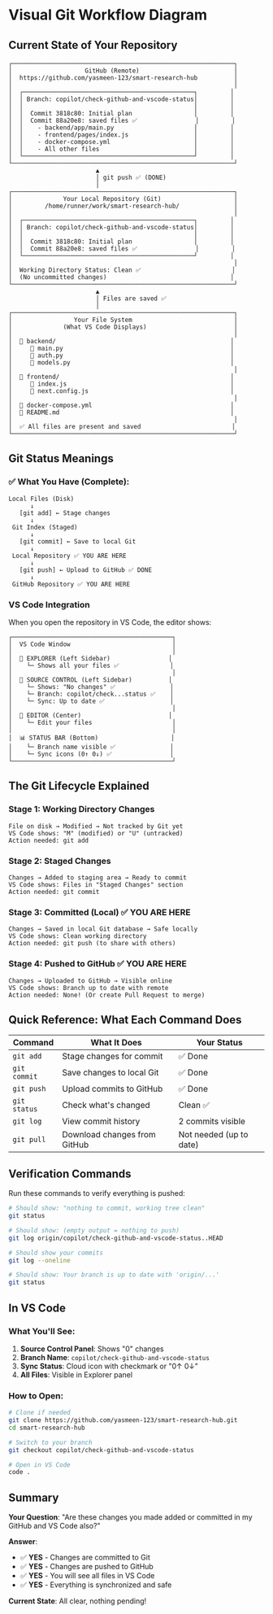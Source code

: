 # Visual Git Workflow Diagram

## Current State of Your Repository

```
┌─────────────────────────────────────────────────────────────┐
│                    GitHub (Remote)                          │
│  https://github.com/yasmeen-123/smart-research-hub          │
│                                                             │
│  ┌───────────────────────────────────────────────┐         │
│  │ Branch: copilot/check-github-and-vscode-status│         │
│  │                                               │         │
│  │  Commit 3818c80: Initial plan                 │         │
│  │  Commit 88a20e8: saved files ✅                │         │
│  │    - backend/app/main.py                      │         │
│  │    - frontend/pages/index.js                  │         │
│  │    - docker-compose.yml                       │         │
│  │    - All other files                          │         │
│  └───────────────────────────────────────────────┘         │
└─────────────────────────────────────────────────────────────┘
                        ▲
                        │ git push ✅ (DONE)
                        │
┌─────────────────────────────────────────────────────────────┐
│              Your Local Repository (Git)                    │
│         /home/runner/work/smart-research-hub/               │
│                                                             │
│  ┌───────────────────────────────────────────────┐         │
│  │ Branch: copilot/check-github-and-vscode-status│         │
│  │                                               │         │
│  │  Commit 3818c80: Initial plan                 │         │
│  │  Commit 88a20e8: saved files ✅                │         │
│  └───────────────────────────────────────────────┘         │
│                                                             │
│  Working Directory Status: Clean ✅                         │
│  (No uncommitted changes)                                  │
└─────────────────────────────────────────────────────────────┘
                        ▲
                        │ Files are saved ✅
                        │
┌─────────────────────────────────────────────────────────────┐
│                 Your File System                            │
│              (What VS Code Displays)                        │
│                                                             │
│  📁 backend/                                                │
│     📄 main.py                                              │
│     📄 auth.py                                              │
│     📄 models.py                                            │
│                                                             │
│  📁 frontend/                                               │
│     📄 index.js                                             │
│     📄 next.config.js                                       │
│                                                             │
│  📄 docker-compose.yml                                      │
│  📄 README.md                                               │
│                                                             │
│  ✅ All files are present and saved                         │
└─────────────────────────────────────────────────────────────┘
```

## Git Status Meanings

### ✅ What You Have (Complete):

```
Local Files (Disk)
      ↓
   [git add] ← Stage changes
      ↓
 Git Index (Staged)
      ↓
   [git commit] ← Save to local Git
      ↓
 Local Repository ✅ YOU ARE HERE
      ↓
   [git push] ← Upload to GitHub ✅ DONE
      ↓
 GitHub Repository ✅ YOU ARE HERE
```

### VS Code Integration

When you open the repository in VS Code, the editor shows:

```
┌────────────────────────────────────────────┐
│  VS Code Window                            │
│                                            │
│  📁 EXPLORER (Left Sidebar)                │
│    └─ Shows all your files ✅              │
│                                            │
│  🌿 SOURCE CONTROL (Left Sidebar)          │
│    └─ Shows: "No changes" ✅               │
│    └─ Branch: copilot/check...status ✅    │
│    └─ Sync: Up to date ✅                  │
│                                            │
│  📄 EDITOR (Center)                        │
│    └─ Edit your files                      │
│                                            │
│  📊 STATUS BAR (Bottom)                    │
│    └─ Branch name visible ✅               │
│    └─ Sync icons (0↑ 0↓) ✅                │
└────────────────────────────────────────────┘
```

## The Git Lifecycle Explained

### Stage 1: Working Directory Changes
```
File on disk → Modified → Not tracked by Git yet
VS Code shows: "M" (modified) or "U" (untracked)
Action needed: git add
```

### Stage 2: Staged Changes
```
Changes → Added to staging area → Ready to commit
VS Code shows: Files in "Staged Changes" section
Action needed: git commit
```

### Stage 3: Committed (Local) ✅ YOU ARE HERE
```
Changes → Saved in local Git database → Safe locally
VS Code shows: Clean working directory
Action needed: git push (to share with others)
```

### Stage 4: Pushed to GitHub ✅ YOU ARE HERE
```
Changes → Uploaded to GitHub → Visible online
VS Code shows: Branch up to date with remote
Action needed: None! (Or create Pull Request to merge)
```

## Quick Reference: What Each Command Does

| Command | What It Does | Your Status |
|---------|-------------|-------------|
| `git add` | Stage changes for commit | ✅ Done |
| `git commit` | Save changes to local Git | ✅ Done |
| `git push` | Upload commits to GitHub | ✅ Done |
| `git status` | Check what's changed | Clean ✅ |
| `git log` | View commit history | 2 commits visible |
| `git pull` | Download changes from GitHub | Not needed (up to date) |

## Verification Commands

Run these commands to verify everything is pushed:

```bash
# Should show: "nothing to commit, working tree clean"
git status

# Should show: (empty output = nothing to push)
git log origin/copilot/check-github-and-vscode-status..HEAD

# Should show your commits
git log --oneline

# Should show: Your branch is up to date with 'origin/...'
git status
```

## In VS Code

### What You'll See:
1. **Source Control Panel**: Shows "0" changes
2. **Branch Name**: `copilot/check-github-and-vscode-status`
3. **Sync Status**: Cloud icon with checkmark or "0↑ 0↓"
4. **All Files**: Visible in Explorer panel

### How to Open:
```bash
# Clone if needed
git clone https://github.com/yasmeen-123/smart-research-hub.git
cd smart-research-hub

# Switch to your branch
git checkout copilot/check-github-and-vscode-status

# Open in VS Code
code .
```

## Summary

**Your Question**: "Are these changes you made added or committed in my GitHub and VS Code also?"

**Answer**: 
- ✅ **YES** - Changes are committed to Git
- ✅ **YES** - Changes are pushed to GitHub
- ✅ **YES** - You will see all files in VS Code
- ✅ **YES** - Everything is synchronized and safe

**Current State**: All clear, nothing pending!
